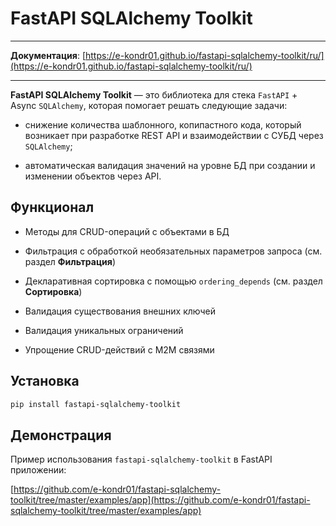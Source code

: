# FastAPI SQLAlchemy Toolkit

---

**Документация**: [https://e-kondr01.github.io/fastapi-sqlalchemy-toolkit/ru/](https://e-kondr01.github.io/fastapi-sqlalchemy-toolkit/ru/)

---

**FastAPI SQLAlchemy Toolkit** — это библиотека для стека `FastAPI` + Async `SQLAlchemy`,
которая помогает решать следующие задачи:

- cнижение количества шаблонного, копипастного кода, который возникает при разработке
REST API и взаимодействии с СУБД через `SQLAlchemy`;

- автоматическая валидация значений на уровне БД при создании и изменении объектов через API.

## Функционал

- Методы для CRUD-операций с объектами в БД

- Фильтрация с обработкой необязательных параметров запроса (см. раздел **Фильтрация**)

- Декларативная сортировка с помощью `ordering_depends` (см. раздел **Сортировка**)

- Валидация существования внешних ключей

- Валидация уникальных ограничений

- Упрощение CRUD-действий с M2M связями

## Установка

```bash
pip install fastapi-sqlalchemy-toolkit
```

## Демонстрация

Пример использования `fastapi-sqlalchemy-toolkit` в FastAPI приложении:

[https://github.com/e-kondr01/fastapi-sqlalchemy-toolkit/tree/master/examples/app](https://github.com/e-kondr01/fastapi-sqlalchemy-toolkit/tree/master/examples/app)
